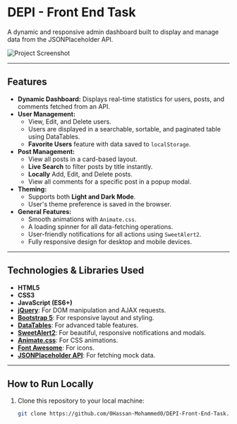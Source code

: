 # DEPI - Front End Task

A dynamic and responsive admin dashboard built to display and manage data from the JSONPlaceholder API.

![Project Screenshot](https://i.ibb.co/1JhTT1Mk/Screenshot-2025-09-05-010511.png) 

---

## Features

- **Dynamic Dashboard:** Displays real-time statistics for users, posts, and comments fetched from an API.
- **User Management:**
  - View, Edit, and Delete users.
  - Users are displayed in a searchable, sortable, and paginated table using DataTables.
  - **Favorite Users** feature with data saved to `localStorage`.
- **Post Management:**
  - View all posts in a card-based layout.
  - **Live Search** to filter posts by title instantly.
  - **Locally** Add, Edit, and Delete posts.
  - View all comments for a specific post in a popup modal.
- **Theming:**
  - Supports both **Light and Dark Mode**.
  - User's theme preference is saved in the browser.
- **General Features:**
  - Smooth animations with `Animate.css`.
  - A loading spinner for all data-fetching operations.
  - User-friendly notifications for all actions using `SweetAlert2`.
  - Fully responsive design for desktop and mobile devices.

---

## Technologies & Libraries Used

- **HTML5**
- **CSS3**
- **JavaScript (ES6+)**
- **[jQuery](https://jquery.com/)**: For DOM manipulation and AJAX requests.
- **[Bootstrap 5](https://getbootstrap.com/)**: For responsive layout and styling.
- **[DataTables](https://datatables.net/)**: For advanced table features.
- **[SweetAlert2](https://sweetalert2.github.io/)**: For beautiful, responsive notifications and modals.
- **[Animate.css](https://animate.style/)**: For CSS animations.
- **[Font Awesome](https://fontawesome.com/)**: For icons.
- **[JSONPlaceholder API](https://jsonplaceholder.typicode.com/)**: For fetching mock data.

---

## How to Run Locally

1. Clone this repository to your local machine:
   ```sh
   git clone https://github.com/0Hassan-Mohammed0/DEPI-Front-End-Task.git


